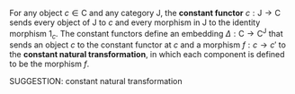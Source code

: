 
For any object $c \in \mathsf{C}$ and any  category $\mathsf{J}$, the **constant functor** $c : \mathsf{J} \to \mathsf{C}$ sends every object of $\mathsf{J}$ to $c$ and every morphism in $\mathsf{J}$ to the identity morphism $1_c$. The constant functors define an embedding $\Delta : \mathsf{C} \to \mathsf{C}^{\mathsf{J}}$ that sends an object $c$ to the constant functor at $c$ and a morphism $f : c \to c'$ to the **constant natural transformation**, in which each component is defined to be the morphism $f$.


SUGGESTION: constant natural transformation